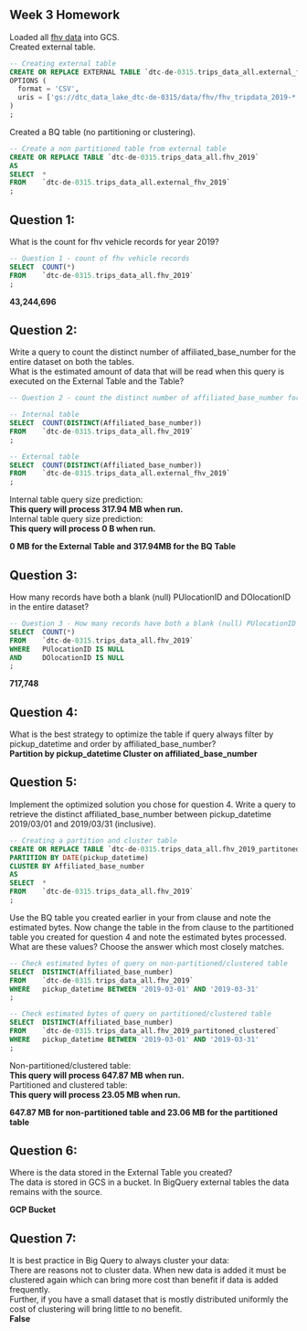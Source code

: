 ## Week 3 Homework
Loaded all [fhv data](https://github.com/DataTalksClub/nyc-tlc-data/releases/tag/fhv) into GCS.  
Created external table.  
```sql
-- Creating external table
CREATE OR REPLACE EXTERNAL TABLE `dtc-de-0315.trips_data_all.external_fhv_2019`
OPTIONS (
  format = 'CSV',
  uris = ['gs://dtc_data_lake_dtc-de-0315/data/fhv/fhv_tripdata_2019-*.csv.gz']
)
;
```
Created a BQ table (no partitioning or clustering).  
```sql
-- Create a non partitioned table from external table
CREATE OR REPLACE TABLE `dtc-de-0315.trips_data_all.fhv_2019` 
AS
SELECT  * 
FROM    `dtc-de-0315.trips_data_all.external_fhv_2019`
;
```
## Question 1:
What is the count for fhv vehicle records for year 2019?  

```sql
-- Question 1 - count of fhv vehicle records
SELECT  COUNT(*)
FROM    `dtc-de-0315.trips_data_all.fhv_2019` 
;
```
**43,244,696**

## Question 2:
Write a query to count the distinct number of affiliated_base_number for the entire dataset on both the tables.</br> 
What is the estimated amount of data that will be read when this query is executed on the External Table and the Table?  

```sql
-- Question 2 - count the distinct number of affiliated_base_number for the entire dataset on both the tables

-- Internal table
SELECT  COUNT(DISTINCT(Affiliated_base_number))
FROM    `dtc-de-0315.trips_data_all.fhv_2019`
;

-- External table
SELECT  COUNT(DISTINCT(Affiliated_base_number))
FROM    `dtc-de-0315.trips_data_all.external_fhv_2019`
;
```

Internal table query size prediction:  
**This query will process 317.94 MB when run.**  
Internal table query size prediction:  
**This query will process 0 B when run.**  

**0 MB for the External Table and 317.94MB for the BQ Table** 


## Question 3:
How many records have both a blank (null) PUlocationID and DOlocationID in the entire dataset?  

```sql
-- Question 3 - How many records have both a blank (null) PUlocationID and DOlocationID in the entire dataset?
SELECT  COUNT(*)
FROM    `dtc-de-0315.trips_data_all.fhv_2019`
WHERE   PUlocationID IS NULL
AND     DOlocationID IS NULL
;
```
**717,748**


## Question 4:
What is the best strategy to optimize the table if query always filter by pickup_datetime and order by affiliated_base_number?  
**Partition by pickup_datetime Cluster on affiliated_base_number**  


## Question 5:
Implement the optimized solution you chose for question 4. Write a query to retrieve the distinct affiliated_base_number between pickup_datetime 2019/03/01 and 2019/03/31 (inclusive).</br> 
```sql
-- Creating a partition and cluster table
CREATE OR REPLACE TABLE `dtc-de-0315.trips_data_all.fhv_2019_partitoned_clustered`
PARTITION BY DATE(pickup_datetime)
CLUSTER BY Affiliated_base_number 
AS
SELECT  * 
FROM    `dtc-de-0315.trips_data_all.fhv_2019`
;
```

Use the BQ table you created earlier in your from clause and note the estimated bytes. Now change the table in the from clause to the partitioned table you created for question 4 and note the estimated bytes processed. What are these values? Choose the answer which most closely matches.  
```sql
-- Check estimated bytes of query on non-partitioned/clustered table
SELECT  DISTINCT(Affiliated_base_number)
FROM    `dtc-de-0315.trips_data_all.fhv_2019`
WHERE   pickup_datetime BETWEEN '2019-03-01' AND '2019-03-31'
;

-- Check estimated bytes of query on partitioned/clustered table
SELECT  DISTINCT(Affiliated_base_number)
FROM    `dtc-de-0315.trips_data_all.fhv_2019_partitoned_clustered`
WHERE   pickup_datetime BETWEEN '2019-03-01' AND '2019-03-31'
;
```
Non-partitioned/clustered table:  
**This query will process 647.87 MB when run.**  
Partitioned and clustered table:  
**This query will process 23.05 MB when run.**  

**647.87 MB for non-partitioned table and 23.06 MB for the partitioned table**  


## Question 6: 
Where is the data stored in the External Table you created?  
The data is stored in GCS in a bucket. In BigQuery external tables the data remains with the source.  

**GCP Bucket**



## Question 7:
It is best practice in Big Query to always cluster your data:  
There are reasons not to cluster data. When new data is added it must be clustered again which can bring more cost than benefit if data is added frequently.  
Further, if you have a small dataset that is mostly distributed uniformly the cost of clustering will bring little to no benefit.  
**False**

